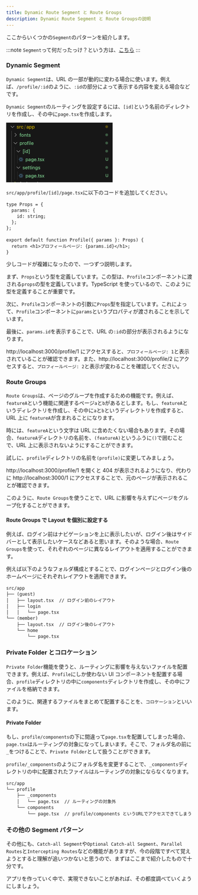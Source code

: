 ```yaml
---
title: Dynamic Route Segment と Route Groups
description: Dynamic Route Segment と Route Groupsの説明
---
```


ここからいくつかの`Segment`のパターンを紹介します。

:::note
`Segment`って何だったっけ？という方は、[こちら](./routing-and-navigation.md#segment)
:::

### Dynamic Segment

`Dynamic Segment`は、URL の一部が動的に変わる場合に使います。例えば、`/profile/:id`のように、`:id`の部分によって表示する内容を変える場合などです。

`Dynamic Segment`のルーティングを設定するには、`[id]`という名前のディレクトリを作成し、その中に`page.tsx`を作成します。

![alt text](../img/idPage.png)

`src/app/profile/[id]/page.tsx`に以下のコードを追加してください。

```tsx title="src/app/profile/[id]/page.tsx"
type Props = {
  params: {
    id: string;
  };
};

export default function Profile({ params }: Props) {
  return <h1>プロフィールページ: {params.id}</h1>;
}
```

少しコードが複雑になったので、一つずつ説明します。

まず、`Props`という型を定義しています。この型は、`Profile`コンポーネントに渡される`props`の型を定義しています。TypeScript を使っているので、このように型を定義することが重要です。

次に、`Profile`コンポーネントの引数に`Props`型を指定しています。これによって、`Profile`コンポーネントに`params`というプロパティが渡されることを示しています。

最後に、`params.id`を表示することで、URL の`:id`の部分が表示されるようになります。

http://localhost:3000/profile/1 にアクセスすると、`プロフィールページ: 1`と表示されていることが確認できます。また、http://localhost:3000/profile/2 にアクセスすると、`プロフィールページ: 2`と表示が変わることを確認してください。

### Route Groups

`Route Groups`は、ページのグループを作成するための機能です。例えば、`featureA`という機能に関連するページ`a`と`b`があるとします。もし、`featureA`というディレクトリを作成し、その中に`a`と`b`というディレクトリを作成すると、URL 上に `featureA`が含まれることになります。

時には、`featureA`という文字は URL に含めたくない場合もあります。その場合、`featureA`ディレクトリの名前を、`(featureA)`というふうに`()`で囲むことで、URL 上に表示されないようにすることができます。

試しに、`profile`ディレクトリの名前を`(profile)`に変更してみましょう。

http://localhost:3000/profile/1 を開くと 404 が表示されるようになり、代わりに http://localhost:3000/1 にアクセスすることで、元のページが表示されることが確認できます。

このように、`Route Groups`を使うことで、URL に影響を与えずにページをグループ化することができます。

#### Route Groups で Layout を個別に設定する

例えば、ログイン前はナビゲーションを上に表示したいが、ログイン後はサイドバーとして表示したいケースなどあると思います。そのような場合、`Route Groups`を使って、それぞれのページに異なるレイアウトを適用することができます。

例えば以下のようなフォルダ構成とすることで、ログインページとログイン後のホームページにそれぞれレイアウトを適用できます。

```
src/app
├── (guest)
│   ├── layout.tsx  // ログイン前のレイアウト
│   ├── login
│   │   └── page.tsx
└── (member)
    ├── layout.tsx  // ログイン後のレイアウト
    └── home
        └── page.tsx
```

### Private Folder とコロケーション

`Private Folder`機能を使うと、ルーティングに影響を与えないファイルを配置できます。例えば、`Profile`にしか使わない UI コンポーネントを配置する場合、`profile`ディレクトリの中に`components`ディレクトリを作成し、その中にファイルを格納できます。

このように、関連するファイルをまとめて配置することを、`コロケーション`といいます。

#### Private Folder

もし、`profile/components`の下に間違って`page.tsx`を配置してしまった場合、`page.tsx`はルーティングの対象になってしまいます。そこで、フォルダ名の前に`_`をつけることで、`Private Folder`として扱うことができます。

`profile/_components`のようにフォルダ名を変更することで、`_components`ディレクトリの中に配置されたファイルはルーティングの対象にならなくなります。

```
src/app
└── profile
    ├── _components
    │   └── page.tsx  // ルーティングの対象外
    └── components
        └── page.tsx  // profile/components というURLでアクセスできてしまう
```

### その他の Segment パターン

その他にも、`Catch-all Segment`や`Optional Catch-all Segment`、`Parallel Routes`と`Intercepting Routes`などの機能がありますが、今の段階ですべて覚えようとすると理解が追いつかないと思うので、まずはここまで紹介したもので十分です。

アプリを作っていく中で、実現できないことがあれば、その都度調べていくようにしましょう。
